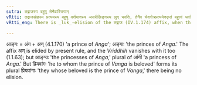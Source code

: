```yaml
---
sutra: तद्राजस्य बहुषु तेनैवास्त्रियाम्
vRtti: तद्राजसंज्ञस्य प्रत्ययस्य बहुषु वर्त्तमानस्य अस्त्रीलिङ्गस्य लुग् भवति, तेनैव चेदगोत्रप्रत्ययेनकृतं बहुत्वं भवति ॥
vRtti_eng: There is _luk_-elision of the तद्राज (IV.1.174) affix, when the word is used in the plural number, provided that the plural number is taken by the base itself, and not by its standing as a compound epithet dependent upon another word, and provided that the base is not used in the feminine.

---
```

आङ्गः = अंग + अण् (4.1.170) 'a prince of _Anga_'; अङ्गाः 'the princes of _Anga_.' The affix अण् is elided by present rule, and the _Vriddhih_ vanishes with it too (1.1.63); but आङ्ग्यः 'the princesses of _Anga_,' plural of आंगी 'a princess of _Anga_.' But प्रियवांगः 'he to whom the prince of _Vanga_ is beloved' forms its plural प्रियवांगाः 'they whose beloved is the prince of _Vanga_,' there being no elision.